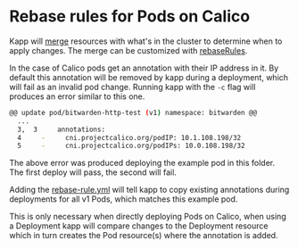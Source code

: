 # Rebase rules for Pods on Calico

Kapp will [merge](https://github.com/carvel-dev/kapp/blob/develop/docs/merge-method.md) resources
with what's in the cluster to determine when to apply changes. The merge can be customized
with [rebaseRules](https://github.com/carvel-dev/kapp/blob/develop/docs/config.md).

In the case of Calico pods get an annotation with their IP address in it. By default this
annotation will be removed by kapp during a deployment, which will fail as an invalid pod
change. Running kapp with the `-c` flag will produces an error similar to this one.

```bash
@@ update pod/bitwarden-http-test (v1) namespace: bitwarden @@
  ...
  3,  3     annotations:
  4     -     cni.projectcalico.org/podIP: 10.1.108.198/32
  5     -     cni.projectcalico.org/podIPs: 10.0.108.198/32
```

The above error was produced deploying the example pod in this folder. The first deploy will
pass, the second will fail.

Adding the [rebase-rule.yml](rebase-rule.yml) will tell kapp to copy existing annotations
during deployments for all v1 Pods, which matches this example pod.

This is only necessary when directly deploying Pods on Calico, when using a Deployment kapp
will compare changes to the Deployment resource which in turn creates the Pod resource(s) where the annotation is added.
